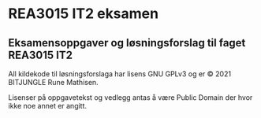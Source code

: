 # REA3015 IT2 eksamen
## Eksamensoppgaver og løsningsforslag til faget REA3015 IT2

All kildekode til løsningsforslaga har lisens GNU GPLv3 og er &copy; 2021 BITJUNGLE Rune Mathisen.

Lisenser på oppgavetekst og vedlegg antas å være Public Domain der hvor ikke noe annet er angitt.
